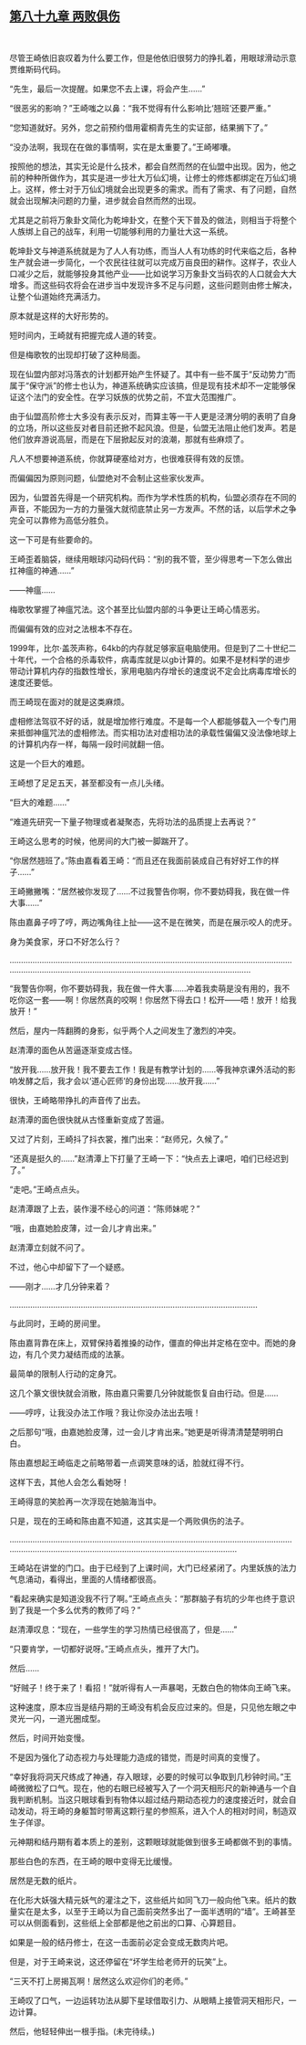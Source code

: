 ## [第八十九章 两败俱伤](https://www.xxbiquge.com/11_11207/9130977.html)
﻿

  尽管王崎依旧哀叹着为什么要工作，但是他依旧很努力的挣扎着，用眼球滑动示意贾维斯码代码。

  “先生，最后一次提醒。如果您不去上课，将会产生……”

  “很恶劣的影响？”王崎嗤之以鼻：“我不觉得有什么影响比‘翘班’还要严重。”

  “您知道就好。另外，您之前预约借用霍桐青先生的实证部，结果搁下了。”

  “没办法啊，我现在在做的事情啊，实在是太重要了。”王崎嘟囔。

  按照他的想法，其实无论是什么技术，都会自然而然的在仙盟中出现。因为，他之前的种种所做作为，其实是进一步壮大万仙幻境，让修士的修炼都绑定在万仙幻境上。这样，修士对于万仙幻境就会出现更多的需求。而有了需求、有了问题，自然就会出现解决问题的力量，进步就会自然而然的出现。

  尤其是之前将万象卦文简化为乾坤卦文，在整个天下普及的做法，则相当于将整个人族绑上自己的战车，利用一切能够利用的力量壮大这一系统。

  乾坤卦文与神道系统就是为了人人有功练，而当人人有功练的时代来临之后，各种生产就会进一步简化，一个农民往往就可以完成万亩良田的耕作。这样子，农业人口减少之后，就能够投身其他产业——比如说学习万象卦文当码农的人口就会大大增多。而这些码农将会在进步当中发现许多不足与问题，这些问题则由修士解决，让整个仙道始终充满活力。

  原本就是这样的大好形势的。

  短时间内，王崎就有把握完成人道的转变。

  但是梅歌牧的出现却打破了这种局面。

  现在仙盟内部对冯落衣的计划都开始产生怀疑了。其中有一些不属于“反动势力”而属于“保守派”的修士也认为，神道系统确实应该搞，但是现有技术却不一定能够保证这个法门的安全性。在学习妖族的优势之前，不宜大范围推广。

  由于仙盟高阶修士大多没有表示反对，而算主等一干人更是泾渭分明的表明了自身的立场，所以这些反对者目前还掀不起风浪。但是，仙盟无法阻止他们发声。若是他们放弃游说高层，而是在下层掀起反对的浪潮，那就有些麻烦了。

  凡人不想要神道系统，你就算硬塞给对方，也很难获得有效的反馈。

  而偏偏因为原则问题，仙盟绝对不会制止这些家伙发声。

  因为，仙盟首先得是一个研究机构。而作为学术性质的机构，仙盟必须存在不同的声音，不能因为一方的力量强大就彻底禁止另一方发声。不然的话，以后学术之争完全可以靠修为高低分胜负。

  这一下可是有些要命的。

  王崎歪着脑袋，继续用眼球闪动码代码：“别的我不管，至少得思考一下怎么做出扛神瘟的神通……”

  ——神瘟……

  梅歌牧掌握了神瘟咒法。这个甚至比仙盟内部的斗争更让王崎心情恶劣。

  而偏偏有效的应对之法根本不存在。

  1999年，比尔·盖茨声称，64kb的内存就足够家庭电脑使用。但是到了二十世纪二十年代，一个合格的杀毒软件，病毒库就是以gb计算的。如果不是材料学的进步带动计算机内存的指数性增长，家用电脑内存增长的速度说不定会比病毒库增长的速度还要低。

  而王崎现在面对的就是这类麻烦。

  虚相修法驾驭不好的话，就是增加修行难度。不是每一个人都能够载入一个专门用来抵御神瘟咒法的虚相修法。而实相功法对虚相功法的承载性偏偏又没法像地球上的计算机内存一样，每隔一段时间就翻一倍。

  这是一个巨大的难题。

  王崎想了足足五天，甚至都没有一点儿头绪。

  “巨大的难题……”

  “难道先研究一下量子物理或者凝聚态，先将功法的品质提上去再说？”

  王崎这么思考的时候，他房间的大门被一脚踹开了。

  “你居然翘班了。”陈由嘉看着王崎：“而且还在我面前装成自己有好好工作的样子……”

  王崎撇撇嘴：“居然被你发现了……不过我警告你啊，你不要妨碍我，我在做一件大事……”

  陈由嘉鼻子哼了哼，两边嘴角往上扯——这不是在微笑，而是在展示咬人的虎牙。

  身为美食家，牙口不好怎么行？

  …………………………………………………………………………………………………………………………………………………………………………………………………………

  “我警告你啊，你不要妨碍我，我在做一件大事……冲着我卖萌是没有用的，我不吃你这一套——啊！你居然真的咬啊！你居然下得去口！松开——唔！放开！给我放开！”

  然后，屋内一阵翻腾的身影，似乎两个人之间发生了激烈的冲突。

  赵清潭的面色从苦逼逐渐变成古怪。

  “放开我……放开我！我不要去工作！我是有教学计划的……等我神京课外活动的影响发酵之后，我才会以‘道心匠师’的身份出现……放开我……”

  很快，王崎略带挣扎的声音传了出去。

  赵清潭的面色很快就从古怪重新变成了苦逼。

  又过了片刻，王崎抖了抖衣裳，推门出来：“赵师兄，久候了。”

  “还真是挺久的……”赵清潭上下打量了王崎一下：“快点去上课吧，咱们已经迟到了。”

  “走吧。”王崎点点头。

  赵清潭跟了上去，装作漫不经心的问道：“陈师妹呢？”

  “哦，由嘉她脸皮薄，过一会儿才肯出来。”

  赵清潭立刻就不问了。

  不过，他心中却留下了一个疑惑。

  ——刚才……才几分钟来着？

  ………………………………………………………………………………………………

  与此同时，王崎的房间里。

  陈由嘉背靠在床上，双臂保持着推搡的动作，僵直的伸出并定格在空中。而她的身边，有几个灵力凝结而成的法篆。

  最简单的限制人行动的定身咒。

  这几个篆文很快就会消散，陈由嘉只需要几分钟就能恢复自由行动。但是……

  ——哼哼，让我没办法工作哦？我让你没办法出去哦！

  之后那句“哦，由嘉她脸皮薄，过一会儿才肯出来。”她更是听得清清楚楚明明白白。

  陈由嘉想起王崎临走之前略带着一点调笑意味的话，脸就红得不行。

  这样下去，其他人会怎么看她呀！

  王崎得意的笑脸再一次浮现在她脑海当中。

  只是，现在的王崎和陈由嘉不知道，这其实是一个两败俱伤的法子。

  ……………………………………………………………………………………………………………………………………………………………………………………………………

  王崎站在讲堂的门口。由于已经到了上课时间，大门已经紧闭了。内里妖族的法力气息涌动，看得出，里面的人情绪都很高。

  “看起来确实是知道没我不行了啊。”王崎点点头：“那群脑子有坑的少年也终于意识到了我是一个多么优秀的教师了吗？”

  赵清潭叹息：“现在，一些学生的学习热情已经很高了，但是……”

  “只要肯学，一切都好说呀。”王崎点点头，推开了大门。

  然后……

  “好贼子！终于来了！看招！”就听得有人一声暴喝，无数白色的物体向王崎飞来。

  这种速度，原本应当是结丹期的王崎没有机会反应过来的。但是，只见他左眼之中灵光一闪，一道光圈成型。

  然后，时间开始变慢。

  不是因为强化了动态视力与处理能力造成的错觉，而是时间真的变慢了。

  “幸好我将洞天尺练成了神通，存入眼球，必要的时候可以争取到几秒钟时间。”王崎微微松了口气。现在，他的右眼已经被写入了一个洞天相形尺的新神通与一个自我判断机制。当这只眼球看到有物体以超过结丹期动态视力的速度接近时，就会自动发动，将王崎的身躯暂时带离这颗行星的参照系，进入个人的相对时间，制造双生子佯谬。

  元神期和结丹期有着本质上的差别，这颗眼球就能做到很多王崎都做不到的事情。

  那些白色的东西，在王崎的眼中变得无比缓慢。

  居然是无数的纸片。

  在化形大妖强大精元妖气的灌注之下，这些纸片如同飞刀一般向他飞来。纸片的数量实在是太多，以至于王崎以为自己面前突然多出了一面半透明的“墙”。王崎甚至可以从侧面看到，这些纸上全部都是他之前出的口算、心算题目。

  如果是一般的结丹修士，在这一击面前必定会变成无数肉片吧。

  但是，对于王崎来说，这还停留在“坏学生给老师开的玩笑”上。

  “三天不打上房揭瓦啊！居然这么欢迎你们的老师。”

  王崎叹了口气，一边运转功法从脚下星球借取引力、从眼睛上接管洞天相形尺，一边计算。

  然后，他轻轻伸出一根手指。(未完待续。)
